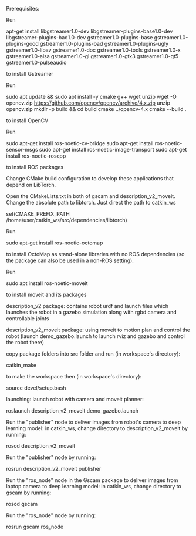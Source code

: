 Prerequisites:

Run

apt-get install libgstreamer1.0-dev libgstreamer-plugins-base1.0-dev libgstreamer-plugins-bad1.0-dev gstreamer1.0-plugins-base gstreamer1.0-plugins-good gstreamer1.0-plugins-bad gstreamer1.0-plugins-ugly gstreamer1.0-libav gstreamer1.0-doc gstreamer1.0-tools gstreamer1.0-x gstreamer1.0-alsa gstreamer1.0-gl gstreamer1.0-gtk3 gstreamer1.0-qt5 gstreamer1.0-pulseaudio

to install Gstreamer


Run

sudo apt update && sudo apt install -y cmake g++ wget unzip
wget -O opencv.zip https://github.com/opencv/opencv/archive/4.x.zip
unzip opencv.zip
mkdir -p build && cd build
cmake  ../opencv-4.x
cmake --build .

to install OpenCV


Run

sudo apt-get install ros-noetic-cv-bridge
sudo apt-get install ros-noetic-sensor-msgs
sudo apt-get install ros-noetic-image-transport
sudo apt-get install ros-noetic-roscpp

to install ROS packages


Change CMake build configuration to develop these applications that depend on LibTorch.

Open the CMakeLists.txt in both of gscam and description_v2_moveit. Change the absolute path to libtorch.
Just direct the path to catkin_ws 

set(CMAKE_PREFIX_PATH /home/user/catkin_ws/src/dependencies/libtorch)


Run

sudo apt-get install ros-noetic-octomap

to install OctoMap as stand-alone libraries with no ROS dependencies (so the package can also be used in a non-ROS setting).


Run

sudo apt install ros-noetic-moveit

to install moveit and its packages

description_v2 package: contains robot urdf and launch files which launches the robot in a gazebo simulation along with rgbd camera and controllable joints

description_v2_moveit package: using moveit to motion plan and control the robot (launch demo_gazebo.launch to launch rviz and gazebo and control the robot there)

copy package folders into src folder and run (in workspace's directory):

catkin_make

to make the workspace then (in workspace's directory):

source devel/setup.bash

launching: launch robot with camera and moveit planner:

roslaunch description_v2_moveit demo_gazebo.launch


Run the "publisher" node to deliver images from robot's camera to deep learning model:
in catkin_ws, change directory to description_v2_moveit by running:

roscd description_v2_moveit

Run the "publisher" node by running:

rosrun description_v2_moveit publisher


Run the "ros_node" node in the Gscam package to deliver images from laptop camera to deep learning model:
in catkin_ws, change directory to gscam by running:

roscd gscam

Run the "ros_node" node by running:

rosrun gscam ros_node

